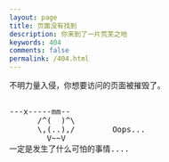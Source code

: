 ```yaml
---
layout: page
title: 页面没有找到
description: 你来到了一片荒芜之地
keywords: 404
comments: false
permalink: /404.html
---
```


[//]: # (你来到这个页面，通常有两个原因。)

[//]: # ()
[//]: # (## 一、链接错误)

[//]: # ()
[//]: # (原因：博客搬迁造成的旧链接失效。)

[//]: # ()
[//]: # (例子：《中文文案排版指北（简体中文版）》的链接是)

[//]: # ()
[//]: # (```)

[//]: # (http://mzlog.com/wiki/chinese-copywriting-guidelines/)

[//]: # (```)

[//]: # ()
[//]: # (请修改成)

[//]: # ()
[//]: # (```)

[//]: # (https://mazhuang.org/wiki/chinese-copywriting-guidelines/)

[//]: # (```)

[//]: # ()
[//]: # (改动要点：将域名 `mzlog.com` 改成 `mazhuang.org`。)

[//]: # ()
[//]: # (**备用办法：** 在「[分类]&#40;/categories/&#41;」中找。)

[//]: # ()
[//]: # (## 二、维度攻击)

不明力量入侵，你想要访问的页面被摧毁了。

<!----------------------------------------------------------------
         mm
      /^(  )^\                     Ascii arts included in this page:
      \,(..),/                     - R2D2, provided by: http://www.chris.com/
        V~~V                       - Texts, generated from: http://www.network-science.de/ascii/  
                                   http:// cnfeat.github.io
            
------------------------------------------------------------------>

  <style>
    pre {
          background: none;
          border: none;
    }
  </style>

  <pre>         
---x-----mm--
      /^(  )^\
      \,(..),/        Oops...
        V~~V                     
一定是发生了什么可怕的事情....
    </pre>
